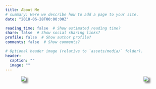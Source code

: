 ```yaml
---
title: About Me
# summary: Here we describe how to add a page to your site.
date: "2018-06-28T00:00:00Z"

reading_time: false  # Show estimated reading time?
share: false  # Show social sharing links?
profile: false  # Show author profile?
comments: false  # Show comments?

# Optional header image (relative to `assets/media/` folder).
header:
  caption: ""
  image: ""
---
```


<!-- ---
# Files in this folder represent a Widget Page
type: widget_page
--- -->

<div class="aside">
    <div style="width:40%; float:left; margin-left:10%">
      <img src="https://user-images.githubusercontent.com/15907990/146064630-fe459b40-098a-4921-9c84-94869dfdb5ba.jpeg" align="left", style="box-shadow: 5px 5px 5px gray;">
      </div>
    <div style="width:40%; float:right; margin-right:10%">
      <img src="https://user-images.githubusercontent.com/15907990/146064630-fe459b40-098a-4921-9c84-94869dfdb5ba.jpeg" align="right", style="box-shadow: 5px 5px 5px gray;">
      </div>
</div>